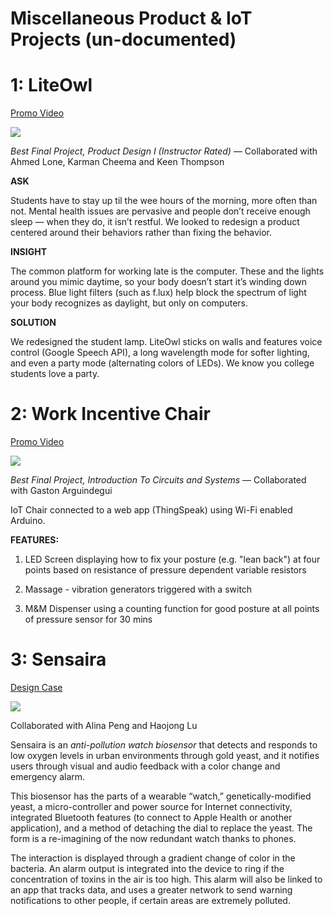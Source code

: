 # Miscellaneous Product & IoT Projects (un-documented)

# 1: LiteOwl
[Promo Video](https://youtu.be/raqneUCBkyI)

![](https://github.com/safekhawaja/misc_IoT/blob/master/Screen%20Shot%202020-08-10%20at%202.15.22%20PM.png)

*Best Final Project, Product Design I (Instructor Rated)* — Collaborated with Ahmed Lone, Karman Cheema and Keen Thompson

**ASK**

Students have to stay up til the wee hours of the morning, more often than not. Mental health issues are pervasive and people don’t receive enough sleep — when they do, it isn’t restful. We looked to redesign a product centered around their behaviors rather than fixing the behavior.

**INSIGHT**

The common platform for working late is the computer. These and the lights around you mimic daytime, so your body doesn’t start it’s winding down process. Blue light filters (such as f.lux) help block the spectrum of light your body recognizes as daylight, but only on computers.

**SOLUTION**

We redesigned the student lamp. LiteOwl sticks on walls and features voice control (Google Speech API), a long wavelength mode for softer lighting, and even a party mode (alternating colors of LEDs). We know you college students love a party. 

# 2: Work Incentive Chair
[Promo Video](https://youtu.be/AwCX8rc5VsI)

![](https://github.com/safekhawaja/misc_IoT/blob/master/Screen%20Shot%202020-08-10%20at%202.22.08%20PM.png)

*Best Final Project, Introduction To Circuits and Systems* — Collaborated with Gaston Arguindegui

IoT Chair connected to a web app (ThingSpeak) using Wi-Fi enabled Arduino. 

**FEATURES:**

1. LED Screen displaying how to fix your posture (e.g. "lean back") at four points based on resistance of pressure dependent variable resistors

2. Massage - vibration generators triggered with a switch

3. M&M Dispenser using a counting function for good posture at all points of pressure sensor for 30 mins

# 3: Sensaira
[Design Case](https://www.saifkhawaja.com/sensaira)

![](https://github.com/safekhawaja/misc_IoT/blob/master/Sensaira%2B3D%2BMockup-2.jpg)

Collaborated with Alina Peng and Haojong Lu

Sensaira is an *anti-pollution watch biosensor* that detects and responds to low oxygen levels in urban environments through gold yeast, and it notifies users through visual and audio feedback with a color change and emergency alarm. 

This biosensor has the parts of a wearable “watch,” genetically-modified yeast, a micro-controller and power source for Internet connectivity, integrated Bluetooth features (to connect to Apple Health or another application), and a method of detaching the dial to replace the yeast. The form is a re-imagining of the now redundant watch thanks to phones.

The interaction is displayed through a gradient change of color in the bacteria. An alarm output is integrated into the device to ring if the concentration of toxins in the air is too high. This alarm will also be linked to an app that tracks data, and uses a greater network to send warning notifications to other people, if certain areas are extremely polluted. 
